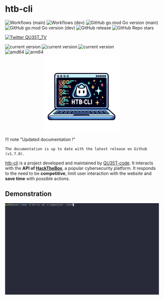 # htb-cli

![Workflows (main)](https://github.com/GoToolSharing/htb-cli/actions/workflows/go.yml/badge.svg?branch=main)
![Workflows (dev)](https://github.com/GoToolSharing/htb-cli/actions/workflows/go.yml/badge.svg?branch=dev)
![GitHub go.mod Go version (main)](https://img.shields.io/github/go-mod/go-version/GoToolSharing/htb-cli/main)
![GitHub go.mod Go version (dev)](https://img.shields.io/github/go-mod/go-version/GoToolSharing/htb-cli/dev)
![GitHub release](https://img.shields.io/github/v/release/GoToolSharing/htb-cli)
![GitHub Repo stars](https://img.shields.io/github/stars/GoToolSharing/htb-cli)

<a target="_blank" rel="noopener noreferrer" href="https://twitter.com/QU35T_TV" title="Follow"><img src="https://img.shields.io/twitter/follow/QU35T_TV?label=QU35T_TV&style=social" alt="Twitter QU35T_TV"></a>

<div>
  <img alt="current version" src="https://img.shields.io/badge/linux-supported-success">
  <img alt="current version" src="https://img.shields.io/badge/windows-supported-success">
  <img alt="current version" src="https://img.shields.io/badge/mac-supported-success">
  <br>
  <img alt="amd64" src="https://img.shields.io/badge/amd64%20(x86__64)-supported-success">
  <img alt="arm64" src="https://img.shields.io/badge/arm64%20(aarch64)-supported-success">
</div>

<div style='text-align:center;'>
    <img src="/assets/logo.png" style='width:50%;height:50%'>
</div>

!!! note "Updated documentation !"

    The documentation is up to date with the latest release on Github (v1.7.0).

<a href="https://github.com/GoToolSharing/htb-cli" target="_blank">htb-cli</a> is a project developed and maintained by <a href="https://github.com/QU35T-code/" target="_blank">QU35T-code</a>. It interacts with the **API of <a href="https://app.hackthebox.com/" target="_blank">HackTheBox</a>**, a popular cybersecurity platform.
It responds to the need to be **competitive**, limit user interaction with the website and **save time** with possible actions.

## Demonstration

![Settings page](/assets/demo.gif)
